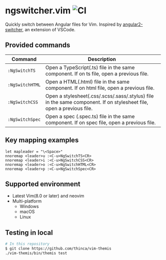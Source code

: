 # ngswitcher.vim ![CI](https://github.com/softoika/ngswitcher.vim/workflows/CI/badge.svg)
Quickly switch between Angular files for Vim. Inspired by [angular2-switcher](https://github.com/infinity1207/angular2-switcher), an extension of VSCode.

## Provided commands
|Command|Description|
|---|---|
|`:NgSwitchTS` |  Open a TypeScript(.ts) file in the same component. If on ts file, open a previous file.
|`:NgSwitchHTML` | Open a HTML(.html) file in the same component. If on html file, open a previous file.
|`:NgSwitchCSS` | Open a stylesheet(.css/.scss/.sass/.stylus) file in the same component. If on stylesheet file, open a previous file.
|`:NgSwitchSpec` | Open a spec (.spec.ts) file in the  same component. If on spec file, open a previous file.

## Key mapping examples
```vim
let mapleader = "\<Space>"
nnoremap <leader>u :<C-u>NgSwitchTS<CR>
nnoremap <leader>i :<C-u>NgSwitchCSS<CR>
nnoremap <leader>o :<C-u>NgSwitchHTML<CR>
nnoremap <leader>p :<C-u>NgSwitchSpec<CR>
```

## Supported environment
- Latest Vim(8.0 or later) and neovim
- Multi-platform
  - Windows
  - macOS
  - Linux

## Testing in local
```bash
# In this repository
$ git clone https://github.com/thinca/vim-themis
./vim-themis/bin/themis test
```
